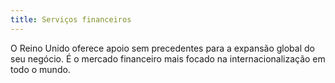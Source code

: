```yaml
---
title: Serviços financeiros
---
```

O Reino Unido oferece apoio sem precedentes para a expansão global do seu negócio. É o mercado financeiro mais focado na internacionalização em todo o mundo.